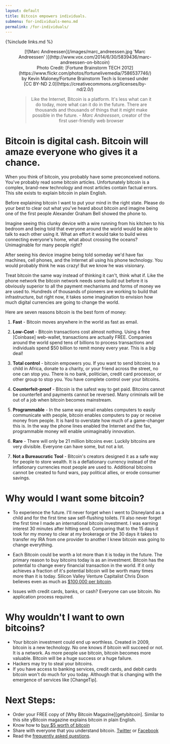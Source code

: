 ```yaml
---
layout: default
title: Bitcoin empowers individuals.
submenu: for-individuals-menu.md
permalink: /for-individuals/
---
```


{%include links.md %}

<div style="text-align:center" markdown="1">
<figure markdown="1">
[![Marc Andreessen](/images/marc_andreessen.jpg 'Marc Andreessen' )](http://www.vox.com/2014/6/30/5839436/marc-andreessen-on-bitcoin)

<figcaption markdown="1">
Photo Credit: [Fortune Brainstorm TECH 2012](https://www.flickr.com/photos/fortunelivemedia/7586537746/) by Kevin Maloney/Fortune Brainstorm Tech is licensed under [CC BY-ND 2.0](https://creativecommons.org/licenses/by-nd/2.0/)
</figcaption>

>Like the Internet, Bitcoin is a platform. It's less what can it do today, more what can it do in the future. There are thousands and thousands of things that it might make possible in the future. - *Marc Andreessen*, creator of the first user-friendly web browser

</figure>
</div>

# <i class="fa fa-question-circle"></i> Bitcoin is <strong>digital cash</strong>. Bitcoin will amaze everyone who gives it a chance.

When you think of bitcoin, you probably have some preconceived notions. You've probably read some bitcoin articles. Unfortunately bitcoin is a complex, brand-new technology and most articles contain factual errors. This site exists to explain bitcoin in plain English.

Before explaining bitcoin I want to put your mind in the right state. Please do your best to clear out what you've heard about bitcoin and imagine being one of the first people Alexander Graham Bell showed the phone to.

Imagine seeing this clunky device with a wire running from his kitchen to his bedroom and being told that everyone around the world would be able to talk to each other using it. What an effort it would take to build wires connecting everyone's home, what about crossing the oceans? Unimaginable for many people right? 

After seeing his device imagine being told someday we'd have fax machines, cell phones, and the Internet all using his phone technology. You would probably think he was crazy! But we know he was visionary.

Treat bitcoin the same way instead of thinking it can't, think what if. Like the phone network the bitcoin network needs some build out before it is obviously superior to all the payment mechanisms and forms of money we are used to. Hundreds of thousands of pioneers are working to build that infrastructure, but right now, it takes some imagination to envision how much digital currencies are going to change the world.
	
Here are seven reasons bitcoin is the best form of money:

1. <i class="fa fa-bolt"></i> **Fast** - Bitcoin moves anywhere in the world as fast as email.

2. <i class="fa fa-magic"></i> **Low-Cost** - Bitcoin transactions cost almost nothing. Using a free [Coinbase] web-wallet, transactions are actually FREE. Companies around the world spend tens of billions to process transactions and individuals spend $50 billion to remit money every year. This is a *big* deal!

3. <i class="fa fa-key"></i> **Total control** - bitcoin empowers you. If you want to send bitcoins to a child in Africa, donate to a charity, or your friend across the street, no one can stop you. There is no bank, politician, credit card processor, or other group to stop you. You have complete control over your bitcoins.

4. <i class="fa fa-money"></i> **Counterfeit-proof** - Bitcoin is the safest way to get paid. Bitcoins cannot be counterfeit and payments cannot be reversed. Many criminals will be out of a job when bitcoin becomes mainstream.

5. <i class="fa fa-file-code-o"></i> **Programmable** - In the same way email enables computers to easily communicate with people, bitcoin enables computers to pay or receive money from people. It is hard to overstate how much of a game-changer this is. In the way the phone lines enabled the Internet and the fax, programmable money will enable unimaginably innovation.

6. <i class="fa fa-signal"></i>  **Rare** - There will only be 21 million bitcoins ever. Luckily bitcoins are very divisible. Everyone can have some, but not a lot.

7. <i class="fa fa-gavel"></i> **Not a Bureaucratic Tool** - Bitcoin's creators designed it as a safe way for people to store wealth. It is a deflationary currency instead of the inflationary currencies most people are used to. Additional bitcoins cannot be created to fund wars, pay political allies, or erode consumer savings. 


# <i class="fa fa-thumbs-o-up"></i> Why would I want some bitcoin?

* <i class="fa fa-space-shuttle"></i> To experience the future. I'll never forget when I went to Disneyland as a child and for the first time saw self-flushing toilets. I'll also never forget the first time I made an international bitcoin investment. I was earning interest 30 minutes after hitting send. Comparing that to the 15 days it took for my money to clear at my brokerage or the 30 days it takes to transfer my IRA from one provider to another I knew bitcoin was going to change everything.

* <i class="fa fa-level-up"></i> Each Bitcoin could be worth a lot more than it is today in the future.  The primary reason to buy bitcoins today is as an investment. Bitcoin has the potential to change every financial transaction in the world. If it only achieves a fraction of it's potential bitcoin will be worth many times more than it is today. Silicon Valley Venture Capitalist Chris Dixon believes even as much as <a href="http://www.wired.com/2014/01/chrisdixon/">$100,000 per bitcoin</a>.
* <i class="fa fa-credit-card"></i> Issues with credit cards, banks, or cash? Everyone can use bitcoin. No application process required.


# <i class="fa fa-exclamation-triangle"></i> Why wouldn't I want to own bitcoins?
* <i class="fa fa-trash-o"></i> Your bitcoin investment could end up worthless. Created in 2009, bitcoin is a new technology. No one knows if bitcoin will succeed or not. It is a network. As more people use bitcoin, bitcoin becomes more valuable. Bitcoin will be a huge success or a huge failure.
* <i class="fa fa-unlock-alt"></i> Hackers may try to steal your bitcoins.
* If you have access to banking services, credit cards, and debit cards bitcoin won't do much for you today. Although that is changing with the emergence of services like [ChangeTip].


# Next Steps:
* <i class="fa fa-book"></i> Order your FREE copy of [Why Bitcoin Magazine][getybitcoin]. Similar to this site yBitcoin magazine explains bitcoin in plain English.
* <i class="fa fa-usd"></i> <i class="fa fa-long-arrow-right"></i> <i class="fa fa-btc"></i> Know how to [buy $5 worth of bitcoin](buy/)
* <i class="fa fa-share"></i> Share with everyone that you understand bitcoin. <a href="http://twitter.com/home?status=I+understand+%23bitcoin%21+Thanks+%40sowhatsbitcoin!"><i class="fa fa-twitter"></i> Twitter</a> or <a href="http://www.facebook.com/sharer.php?u=http://www.sowhatsbitcoin.com"><i class="fa fa-facebook-square"></i> Facebook</a>
* <i class="fa fa-graduation-cap"></i> Read the [frequently asked questions](faq/).

